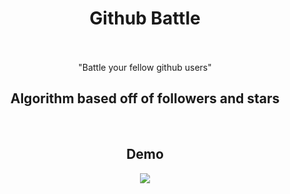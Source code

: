 <h1 align="center">
    Github Battle
    <br>
  <br>
</h1>
<p align="center">"Battle your fellow github users"</p>
<h2 align="center">Algorithm based off of followers and stars </h2>
<br>

<h2 align="center">Demo</h2>

<p align="center">
    <img src="/app/assets/battleDemo.gif">
</p>
<br>
